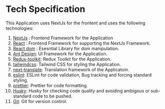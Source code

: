 # Tech Specification

This Application uses NextJs for the frontent and uses the following technologies:

1. [NextJs](https://nextjs.org/) : Frontend Framework for the Application
2. [React](https://reactjs.org/) : Frontend Framework for supporting the NextJs Framework.
3. [React dom](https://reactjs.org/docs/dom-elements.html) : Esesntial Library for dom manipulation.
4. [Ant Design](https://ant.design/): UI Framework for the Application.
5. [Redux-toolkit](https://redux-toolkit.js.org/): Redux Toolkit for the Application.
6. [tailwindcss](https://tailwindcss.com/): Tailwind CSS for styling the Application.
7. [next-translate](https://www.npmjs.com/package/next-translate): Translation framework of the Applicatoin.
8. [eslint](https://eslint.org/): ESLint for code validation, Bug tracking and forcing standard styling.
9. [prettier](https://prettier.io/): Prettier for code formatting.
10. [Husky](https://husky.run/): Husky for checking code quality and avoiding ambigous or sub-standard code to be pushed.
11. [Git](https://git-scm.com/): Git for version control.
